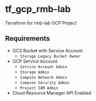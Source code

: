 # tf_gcp_rmb-lab
Terraform for rmb-lab GCP Project

## Requirements
  * GCS Bucket with Service Account
    * `Storage Legacy Bucket Owner` 
  * GCP Service Account
    * `Service Account Admin`
    * `Storage Admin`
    * `Compute Network Admin`
    * `Compute Security Admin`
    * `Project IAM Admin`
  * Cloud Resource Manager API Enabled


